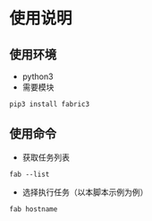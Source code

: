 # 使用说明
## 使用环境
- python3
- 需要模块
```shell
pip3 install fabric3
```
## 使用命令
- 获取任务列表
```shell
fab --list
```
- 选择执行任务（以本脚本示例为例）
```shell
fab hostname
```
